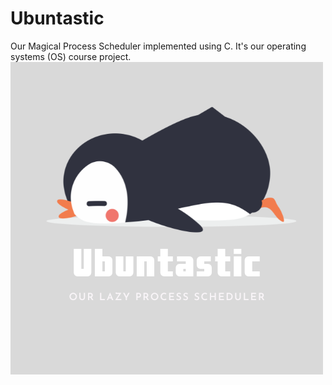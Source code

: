 # Ubuntastic

Our Magical Process Scheduler implemented using C. It's our operating systems (OS) course project.
![Ubuntastic](./Ubuntastic.png)
